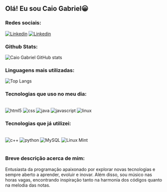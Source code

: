 
## Olá! Eu sou Caio Gabriel😀

### Redes sociais:
[![Linkedin](https://img.shields.io/badge/LinkedIn-0077B5?style=for-the-badge&logo=linkedin&logoColor=white)](https://www.linkedin.com/in/caio-gabriel-4b9213221?utm_source=share&utm_campaign=share_via&utm_content=profile&utm_medium=android_app)
[![Linkedin](https://img.shields.io/badge/Gmail-D14836?style=for-the-badge&logo=gmail&logoColor=white)](mailto:caiogbiel13@gmail.com)

### Github Stats:
![Caio Gabriel GitHub stats](https://github-readme-stats.vercel.app/api?username=caiogbiel&show_icons=true&theme=tokyonight)
### Linguagens mais utilizadas:
![Top Langs](https://github-readme-stats.vercel.app/api/top-langs/?username=caiogbiel&hide_progress=true)

### Tecnologias que uso no meu dia:

<div style="display: inline_lock"><br/>
    <img align="center" alt="html5" src= "https://img.shields.io/badge/HTML5-E34F26?style=for-the-badge&logo=html5&logoColor=white"/>
    <img align="center" alt="css" src= "https://img.shields.io/badge/CSS3-1572B6?style=for-the-badge&logo=css3&logoColor=white"/>
    <img align="center" alt="java" src= "https://img.shields.io/badge/java-%23ED8B00.svg?style=for-the-badge&logo=openjdk&logoColor=white"/>
    <img align="center" alt="javascript" src= "https://img.shields.io/badge/javascript-%23323330.svg?style=for-the-badge&logo=javascript&logoColor=%23F7DF1E"/>
    <img align="center" alt="linux" src= "https://img.shields.io/badge/Ubuntu-35495E?style=for-the-badge&logo=ubuntu&logoColor=2CA5E0"/>
</div>

### Tecnologias que já utilizei:
<div style="display: inline_lock"><br/>
    <img align="center" alt="c++" src= "https://img.shields.io/badge/C%2B%2B-00599C?style=for-the-badge&logo=c%2B%2B&logoColor=white"/>
    <img align="center" alt="python" src= "https://img.shields.io/badge/python-3670A0?style=for-the-badge&logo=python&logoColor=ffdd54"/>
    <img align="center" alt="MySQL" src= "https://img.shields.io/badge/MySQL-00000F?style=for-the-badge&logo=mysql&logoColor=white"/>
    <img align="center" alt="Linux Mint" src= "https://img.shields.io/badge/Linux%20Mint-87CF3E?style=for-the-badge&logo=Linux%20Mint&logoColor=white"/>
</div><br/>

### Breve descrição acerca de mim:
Entusiasta da programação apaixonado por explorar novas tecnologias e sempre aberto a aprender, evoluir e inovar. Além disso, sou músico nas horas vagas, encontrando inspiração tanto na harmonia dos códigos quanto na melodia das notas.
